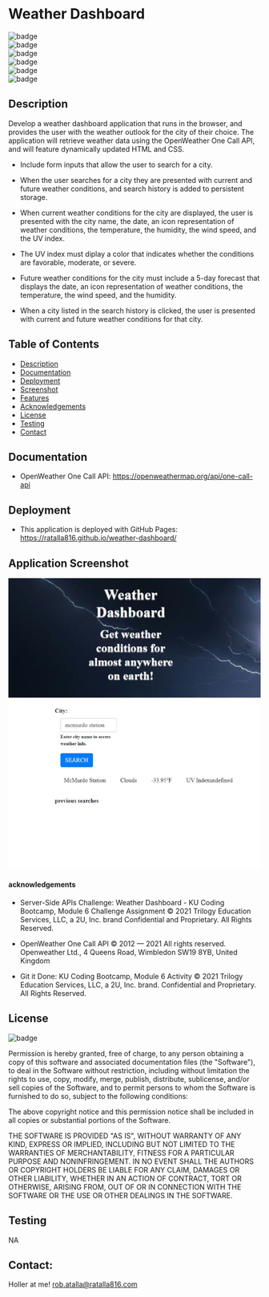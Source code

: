 # Weather Dashboard

![badge](https://img.shields.io/github/languages/top/ratalla816/weather-dashboard)
  <br>
  ![badge](https://img.shields.io/github/languages/count/ratalla816/weather-dashboard)
  <br>
  ![badge](https://img.shields.io/github/issues/ratalla816/weather-dashboard)
  <br>
  ![badge](https://img.shields.io/github/issues-closed/ratalla816/weather-dashboard)
  <br>
  ![badge](https://img.shields.io/github/last-commit/ratalla816/weather-dashboard)
  <br>
  ![badge](https://img.shields.io/badge/license-MIT-important)
  
## Description

  Develop a weather dashboard application that runs in the browser, and provides the user with the weather outlook for the city of their choice. The application will retrieve weather data using the OpenWeather One Call API, and will feature dynamically updated HTML and CSS.

* Include form inputs that allow the user to search for a city.

* When the user searches for a city they are presented with current and future weather conditions, and search history is added to persistent storage.

* When current weather conditions for the city are displayed, the user is presented with the city name, the date, an icon representation of weather conditions, the temperature, the humidity, the wind speed, and the UV index.

* The UV index must diplay a color that indicates whether the conditions are favorable, moderate, or severe.

* Future weather conditions for the city must include a 5-day forecast that displays the date, an icon representation of weather conditions, the temperature, the wind speed, and the humidity.

* When a city listed in the search history is clicked, the user is presented with current and future weather conditions for that city.

## Table of Contents

* [Description](#description)
* [Documentation](#documentation)
* [Deployment](#deployment)
* [Screenshot](#screenshot)
* [Features](#features)
* [Acknowledgements](#acknowledgements)
* [License](#license)
* [Testing](#testing)
* [Contact](#contact)
## Documentation

* OpenWeather One Call API: <https://openweathermap.org/api/one-call-api>

## Deployment

* This application is deployed with GitHub Pages: <https://ratalla816.github.io/weather-dashboard/>

## Application Screenshot

![application screenshot](./assets/images/weather-dashboard-screenshot.jpg)
#### acknowledgements

* Server-Side APIs Challenge: Weather Dashboard - KU Coding Bootcamp, Module 6 Challenge Assignment © 2021 Trilogy Education Services, LLC, a 2U, Inc.
brand Confidential and Proprietary. All Rights Reserved.

* OpenWeather One Call API © 2012 — 2021 All rights reserved.
Openweather Ltd., 4 Queens Road, Wimbledon SW19 8YB, United Kingdom

* Git it Done: KU Coding Bootcamp, Module 6 Activity © 2021 Trilogy Education Services, LLC, a 2U, Inc. brand. Confidential and Proprietary. All Rights Reserved.

 ## License
  ![badge](https://img.shields.io/badge/license-MIT-important)
  <br>

Permission is hereby granted, free of charge, to any person obtaining a copy of this software and associated documentation files (the "Software"), to deal in the Software without restriction, including without limitation the rights to use, copy, modify, merge, publish, distribute, sublicense, and/or sell copies of the Software, and to permit persons to whom the Software is furnished to do so, subject to the following conditions:

The above copyright notice and this permission notice shall be included in all copies or substantial portions of the Software.

THE SOFTWARE IS PROVIDED "AS IS", WITHOUT WARRANTY OF ANY KIND, EXPRESS OR IMPLIED, INCLUDING BUT NOT LIMITED TO THE WARRANTIES OF MERCHANTABILITY, FITNESS FOR A PARTICULAR PURPOSE AND NONINFRINGEMENT. IN NO EVENT SHALL THE AUTHORS OR COPYRIGHT HOLDERS BE LIABLE FOR ANY CLAIM, DAMAGES OR OTHER LIABILITY, WHETHER IN AN ACTION OF CONTRACT, TORT OR OTHERWISE, ARISING FROM, OUT OF OR IN CONNECTION WITH THE SOFTWARE OR THE USE OR OTHER DEALINGS IN THE SOFTWARE.

## Testing
  NA

  ## Contact:
  Holler at me! <a href="mailto:rob.atalla@ratalla816.com">rob.atalla@ratalla816.com</a>
